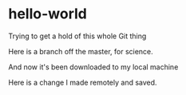 # hello-world
Trying to get a hold of this whole Git thing

Here is a branch off the master, for science.

And now it's been downloaded to my local machine

Here is a change I made remotely and saved.
